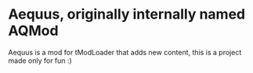 # Aequus, originally internally named AQMod
Aequus is a mod for tModLoader that adds new content, this is a project made only for fun :)